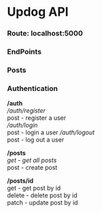 # Updog API #

### Route: localhost:5000 ###

### EndPoints ###
### Posts ###


### Authentication ###

__/auth__  
_/auth/register_  
post - register a user  
_/auth/login_  
post - login a user
_/auth/logout_  
post - log out a user  

__/posts__  
_get - get all posts_  
post - create post  

__/posts/id__  
get - get post by id  
delete - delete post by id  
patch - update post by id
